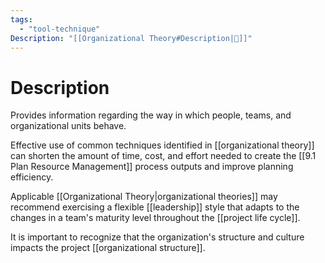 ```yaml
---
tags:
  - "tool-technique"
Description: "[[Organizational Theory#Description|📝]]"
---
```

# Description
Provides information regarding the way in which people, teams, and organizational units behave.

Effective use of common techniques identified in [[organizational theory]] can shorten the amount of time, cost, and effort needed to create the [[9.1 Plan Resource Management]] process outputs and improve planning efficiency.

Applicable [[Organizational Theory|organizational theories]] may recommend exercising a flexible [[leadership]] style that adapts to the changes in a team's maturity level throughout the [[project life cycle]].

It is important to recognize that the organization's structure and culture impacts the project [[organizational structure]].